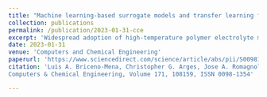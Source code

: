 ```yaml
---
title: "Machine learning-based surrogate models and transfer learning for derivative free optimization of HT-PEM fuel cells"
collection: publications
permalink: /publication/2023-01-31-cce
excerpt: 'Widespread adoption of high-temperature polymer electrolyte membrane electrochemical systems, such as fuel cells (HT-PEMFCs), requires models and computational tools for accurate optimization and guiding new materials for enhancing performance and durability. In this contribution, knowledge-based modelling and data-driven modelling are combined using Few-Shot Learning and implementing an Automated Machine Learning framework for the generation of Machine Learning-based surrogate models. Applicability of the resulting model for derivative-free optimization is demonstrated. Additionally, a way of considering extrapolation in the optimization task is presented. Results show that although extrapolation is needed to achieve better solutions during optimization, it can be monitored and managed. Tuning the electrode ionomer binder's properties, such as ionic conductivity, in the fuel cell represents a promising pathway for improving HT-PEMFC performance.'
date: 2023-01-31
venue: 'Computers and Chemical Engineering'
paperurl: 'https://www.sciencedirect.com/science/article/abs/pii/S0098135423000285'
citation: 'Luis A. Briceno-Mena, Christopher G. Arges, Jose A. Romagnoli (2023) Machine learning-based surrogate models and transfer learning for derivative free optimization of HT-PEM fuel cells,
Computers & Chemical Engineering, Volume 171, 108159, ISSN 0098-1354'

---
```

